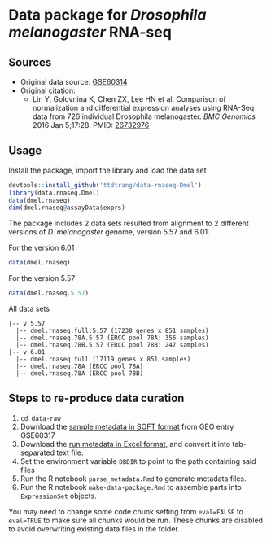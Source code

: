 # Data package for _Drosophila melanogaster_ RNA-seq

## Sources

* Original data source: [GSE60314](https://www.ncbi.nlm.nih.gov/geo/query/acc.cgi?acc=GSE60314)
* Original citation:
  * Lin Y, Golovnina K, Chen ZX, Lee HN et al. Comparison of normalization and differential expression analyses using RNA-Seq data from 726 individual Drosophila melanogaster. _BMC Genomics_ 2016 Jan 5;17:28. PMID: [26732976](https://www.ncbi.nlm.nih.gov/pubmed/26732976)

## Usage

Install the package, import the library and load the data set

```R
devtools::install_github('ttdtrang/data-rnaseq-Dmel')
library(data.rnaseq.Dmel)
data(dmel.rnaseq)
dim(dmel.rnaseq@assayData$exprs)
```

The package includes 2 data sets resulted from alignment to 2 different versions of _D. melanogaster_ genome, version 5.57 and 6.01.

For the version 6.01

```R
data(dmel.rnaseq)
```

For the version 5.57

```R
data(dmel.rnaseq.5.57)
```

All data sets

```
|-- v 5.57
  |-- dmel.rnaseq.full.5.57 (17238 genes x 851 samples)
  |-- dmel.rnaseq.78A.5.57 (ERCC pool 78A: 356 samples)
  |-- dmel.rnaseq.78B.5.57 (ERCC pool 78B: 247 samples)
|-- v 6.01
  |-- dmel.rnaseq.full (17119 genes x 851 samples)
  |-- dmel.rnaseq.78A (ERCC pool 78A)
  |-- dmel.rnaseq.78A (ERCC pool 78B)
```
## Steps to re-produce data curation

1. `cd data-raw`
2. Download the [sample metadata in SOFT format](ftp://ftp.ncbi.nlm.nih.gov/geo/series/GSE60nnn/GSE60314/soft/GSE60314_family.soft.gz) from GEO entry GSE60317
3. Download the [run metadata in Excel format](https://www.ncbi.nlm.nih.gov/geo/download/?acc=GSE60314&format=file&file=GSE60314%5FGEO%5Frun%5Fsummary%2Exlsx), and convert it into tab-separated text file.
3. Set the environment variable `DBDIR` to point to the path containing said files
4. Run the R notebook `parse_metadata.Rmd` to generate metadata files.
5. Run the R notebook `make-data-package.Rmd` to assemble parts into `ExpressionSet` objects.

 You may need to change some code chunk setting from `eval=FALSE` to `eval=TRUE` to make sure all chunks would be run. These chunks are disabled to avoid overwriting existing data files in the folder.
